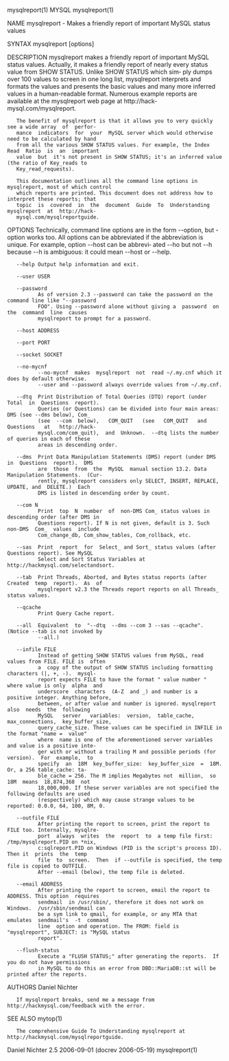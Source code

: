 mysqlreport(1)                                  MYSQL                                  mysqlreport(1)

NAME
       mysqlreport - Makes a friendly report of important MySQL status values

SYNTAX
       mysqlreport [options]

DESCRIPTION
       mysqlreport  makes  a  friendly  report of important MySQL status values. Actually, it makes a
       friendly report of nearly every status value from SHOW STATUS.  Unlike SHOW STATUS which  sim‐
       ply  dumps  over 100 values to screen in one long list, mysqlreport interprets and formats the
       values and presents the basic values and many more inferred values in a human-readable format.
       Numerous   example  reports  are  available  at  the  mysqlreport  web  page  at  http://hack‐
       mysql.com/mysqlreport.

       The benefit of mysqlreport is that it allows you to very quickly see a wide array  of  perfor‐
       mance  indicators  for  your  MySQL server which would otherwise need to be calculated by hand
       from all the various SHOW STATUS values. For example, the Index Read  Ratio  is  an  important
       value  but  it's not present in SHOW STATUS; it's an inferred value (the ratio of Key_reads to
       Key_read_requests).

       This documentation outlines all the command line options in mysqlreport, most of which control
       which reports are printed. This document does not address how to interpret these reports; that
       topic  is  covered  in  the  document  Guide  To  Understanding  mysqlreport  at  http://hack‐
       mysql.com/mysqlreportguide.

OPTIONS
       Technically, command line options are in the form --option, but -option works too. All options
       can be abbreviated if the abbreviation is unique. For example, option --host can  be  abbrevi‐
       ated --ho but not --h because --h is ambiguous: it could mean --host or --help.

       --help Output help information and exit.

       --user USER

       --password
              As of version 2.3 --password can take the password on the command line like "--password
              FOO". Using --password alone without giving a  password  on  the  command  line  causes
              mysqlreport to prompt for a password.

       --host ADDRESS

       --port PORT

       --socket SOCKET

       --no-mycnf
              --no-mycnf  makes  mysqlreport  not  read ~/.my.cnf which it does by default otherwise.
              --user and --password always override values from ~/.my.cnf.

       --dtq  Print Distribution of Total Queries (DTQ) report (under  Total  in  Questions  report).
              Queries (or Questions) can be divided into four main areas: DMS (see --dms below), Com_
              (see  --com  below),   COM_QUIT   (see   COM_QUIT   and   Questions   at   http://hack‐
              mysql.com/com_quit),  and  Unknown.  --dtq lists the number of queries in each of these
              areas in descending order.

       --dms  Print Data Manipulation Statements (DMS) report (under DMS in  Questions  report).  DMS
              are  those  from  the  MySQL  manual section 13.2. Data Manipulation Statements.  (Cur‐
              rently, mysqlreport considers only SELECT, INSERT, REPLACE, UPDATE, and  DELETE.)  Each
              DMS is listed in descending order by count.

       --com N
              Print  top  N  number  of  non-DMS Com_ status values in descending order (after DMS in
              Questions report). If N is not given, default is 3. Such non-DMS  Com_  values  include
              Com_change_db, Com_show_tables, Com_rollback, etc.

       --sas  Print  report  for  Select_ and Sort_ status values (after Questions report). See MySQL
              Select and Sort Status Variables at http://hackmysql.com/selectandsort.

       --tab  Print Threads, Aborted, and Bytes status reports (after Created  temp  report).  As  of
              mysqlreport v2.3 the Threads report reports on all Threads_ status values.

       --qcache
              Print Query Cache report.

       --all  Equivalent  to  "--dtq  --dms --com 3 --sas --qcache".  (Notice --tab is not invoked by
              --all.)

       --infile FILE
              Instead of getting SHOW STATUS values from MySQL, read values from FILE. FILE is  often
              a  copy of the output of SHOW STATUS including formatting characters (|, +, -).  mysql‐
              report expects FILE to have the format " value number " where value is only  alpha  and
              underscore  characters  (A-Z  and _) and number is a positive integer. Anything before,
              between, or after value and number is ignored. mysqlreport  also  needs  the  following
              MySQL   server   variables:  version,  table_cache,  max_connections,  key_buffer_size,
              query_cache_size. These values can be specified in INFILE in the format "name =  value"
              where  name is one of the aforementioned server variables and value is a positive inte‐
              ger with or without a trailing M and possible periods (for version).  For  example,  to
              specify  an  18M  key_buffer_size:  key_buffer_size  =  18M. Or, a 256 table_cache: ta‐
              ble_cache = 256. The M implies Megabytes not  million,  so  18M  means  18,874,368  not
              18,000,000. If these server variables are not specified the following defaults are used
              (respectively) which may cause strange values to be reported: 0.0.0, 64, 100, 8M, 0.

       --outfile FILE
              After printing the report to screen, print the report to FILE too. Internally, mysqlre‐
              port  always  writes  the  report  to  a temp file first: /tmp/mysqlreport.PID on *nix,
              c:sqlreport.PID on Windows (PID is the script's process ID). Then it  prints  the  temp
              file  to  screen.  Then  if --outfile is specified, the temp file is copied to OUTFILE.
              After --email (below), the temp file is deleted.

       --email ADDRESS
              After printing the report to screen, email the report to ADDRESS. This option  requires
              sendmail  in /usr/sbin/, therefore it does not work on Windows.  /usr/sbin/sendmail can
              be a sym link to qmail, for example, or any MTA that  emulates  sendmail's  -t  command
              line  option and operation. The FROM: field is "mysqlreport", SUBJECT: is "MySQL status
              report".

       --flush-status
              Execute a "FLUSH STATUS;" after generating the reports.  If you do not have permissions
              in MySQL to do this an error from DBD::MariaDB::st will be printed after the reports.

AUTHORS
       Daniel Nichter

       If mysqlreport breaks, send me a message from http://hackmysql.com/feedback with the error.

SEE ALSO
       mytop(1)

       The comprehensive Guide To Understanding mysqlreport at http://hackmysql.com/mysqlreportguide.

Daniel Nichter                    2.5 2006-09-01 (docrev 2006-05-19)                   mysqlreport(1)
